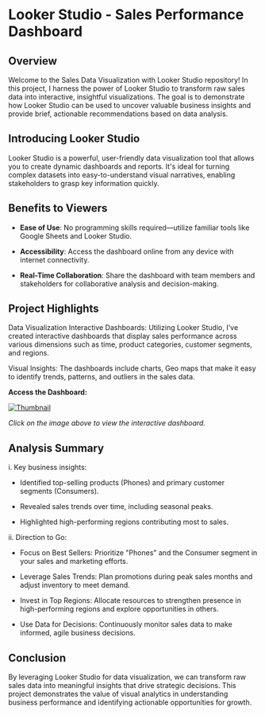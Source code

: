 # Looker Studio - Sales Performance Dashboard


## Overview

Welcome to the Sales Data Visualization with Looker Studio repository! In this project, I harness the power of Looker Studio to transform raw sales data into interactive, insightful visualizations. The goal is to demonstrate how Looker Studio can be used to uncover valuable business insights and provide brief, actionable recommendations based on data analysis.

## Introducing Looker Studio

Looker Studio is a powerful, user-friendly data visualization tool that allows you to create dynamic dashboards and reports. It's ideal for turning complex datasets into easy-to-understand visual narratives, enabling stakeholders to grasp key information quickly.

## Benefits to Viewers

- **Ease of Use**: No programming skills required—utilize familiar tools like Google Sheets and Looker Studio.

- **Accessibility**: Access the dashboard online from any device with internet connectivity.

- **Real-Time Collaboration**: Share the dashboard with team members and stakeholders for collaborative analysis and decision-making.


  
## Project Highlights

Data Visualization
Interactive Dashboards: Utilizing Looker Studio, I've created interactive dashboards that display sales performance across various dimensions such as time, product categories, customer segments, and regions.

Visual Insights: The dashboards include charts, Geo maps that make it easy to identify trends, patterns, and outliers in the sales data.


 **Access the Dashboard:**


<a href="https://lookerstudio.google.com/s/n9PwLMYHlHA">
    <img src="https://github.com/Tran1595/Sales-Performance-Dashboard/blob/main/Screenshot%202025-02-17%20at%2014.32.21.png" alt="Thumbnail">
</a>

*Click on the image above to view the interactive dashboard.*



## Analysis Summary

i. Key business insights:

- Identified top-selling products (Phones) and primary customer segments (Consumers).

- Revealed sales trends over time, including seasonal peaks.

- Highlighted high-performing regions contributing most to sales.

ii. Direction to Go:

- Focus on Best Sellers: Prioritize "Phones" and the Consumer segment in your sales and marketing efforts.

- Leverage Sales Trends: Plan promotions during peak sales months and adjust inventory to meet demand.

- Invest in Top Regions: Allocate resources to strengthen presence in high-performing regions and explore opportunities in others.

- Use Data for Decisions: Continuously monitor sales data to make informed, agile business decisions.  

## Conclusion
By leveraging Looker Studio for data visualization, we can transform raw sales data into meaningful insights that drive strategic decisions. This project demonstrates the value of visual analytics in understanding business performance and identifying actionable opportunities for growth.

